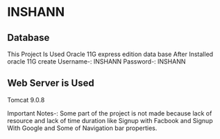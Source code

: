 # INSHANN

Database
---------
This Project Is Used Oracle 11G express edition data base
After Installed oracle 11G create 
Username-: INSHANN
Password-: INSHANN

Web Server is Used
------------------
Tomcat 9.0.8

Important Notes-: Some part of the project is not made because lack of resource and lack of time duration like Signup with Facbook and Signup With Google and Some of Navigation bar properties.
